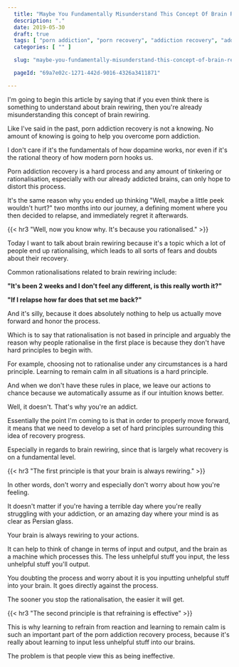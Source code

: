 ```yaml
---
  title: "Maybe You Fundamentally Misunderstand This Concept Of Brain Rewriring"
  description: "."
  date: 2019-05-30
  draft: true
  tags: [ "porn addiction", "porn recovery", "addiction recovery", "addiction", "awareness", "nofap", "neverfap", "neverfap deluxe" ]
  categories: [ "" ]

  slug: "maybe-you-fundamentally-misunderstand-this-concept-of-brain-rewriring"

  pageId: "69a7e02c-1271-442d-9016-4326a3411871"

---
```


<!-- To complete -->

I'm going to begin this article by saying that if you even think there is something to understand about brain rewiring, then you're already misunderstanding this concept of brain rewiring.

Like I've said in the past, porn addiction recovery is not a knowing. No amount of knowing is going to help you overcome porn addiction.

I don't care if it's the fundamentals of how dopamine works, nor even if it's the rational theory of how modern porn hooks us. 

Porn addiction recovery is a hard process and any amount of tinkering or rationalisation, especially with our already addicted brains, can only hope to distort this process.

It's the same reason why you ended up thinking "Well, maybe a little peek wouldn't hurt?" two months into our journey, a defining moment where you then decided to relapse, and immediately regret it afterwards.


{{< hr3 "Well, now you know why. It's because you rationalised." >}}


Today I want to talk about brain rewiring because it's a topic which a lot of people end up rationalising, which leads to all sorts of fears and doubts about their recovery.

Common rationalisations related to brain rewiring include:


**"It's been 2 weeks and I don't feel any different, is this really worth it?"**

**"If I relapse how far does that set me back?"**


And it's silly, because it does absolutely nothing to help us actually move forward and honor the process.

Which is to say that rationalisation is not based in principle and arguably the reason why people rationalise in the first place is because they don't have hard principles to begin with.

For example, choosing not to rationalise under any circumstances is a hard principle. Learning to remain calm in all situations is a hard principle. 

And when we don't have these rules in place, we leave our actions to chance because we automatically assume as if our intuition knows better.

Well, it doesn't. That's why you're an addict.

Essentially the point I'm coming to is that in order to properly move forward, it means that we need to develop a set of hard principles surrounding this idea of recovery progress.

Especially in regards to brain rewiring, since that is largely what recovery is on a fundamental level.


{{< hr3 "The first principle is that your brain is always rewiring." >}}


In other words, don't worry and especially don't worry about how you're feeling.

It doesn't matter if you're having a terrible day where you're really struggling with your addiction, or an amazing day where your mind is as clear as Persian glass.

Your brain is always rewiring to your actions.

It can help to think of change in terms of input and output, and the brain as a machine which processes this. The less unhelpful stuff you input, the less unhelpful stuff you'll output. 

You doubting the process and worry about it is you inputting unhelpful stuff into your brain. It goes directly against the process. 

The sooner you stop the rationalisation, the easier it will get. 


{{< hr3 "The second principle is that refraining is effective" >}}


This is why learning to refrain from reaction and learning to remain calm is such an important part of the porn addiction recovery process, because it's really about learning to input less unhelpful stuff into our brains.

The problem is that people view this as being ineffective. 


